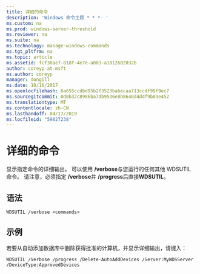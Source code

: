 ```yaml
---
title: 详细的命令
description: 'Windows 命令主题 * * *- '
ms.custom: na
ms.prod: windows-server-threshold
ms.reviewer: na
ms.suite: na
ms.technology: manage-windows-commands
ms.tgt_pltfrm: na
ms.topic: article
ms.assetid: fcf30ae7-818f-4e7e-a083-a1812682032b
author: coreyp-at-msft
ms.author: coreyp
manager: dongill
ms.date: 10/16/2017
ms.openlocfilehash: 6a655ccdbd95b2f3523babecaa713ccdf99f9ec7
ms.sourcegitcommit: 0d0b32c8986ba7db9536e0b8648d4ddf9b03e452
ms.translationtype: MT
ms.contentlocale: zh-CN
ms.lasthandoff: 04/17/2019
ms.locfileid: "59827238"
---
```

# <a name="the-verbose-command"></a>详细的命令



显示指定命令的详细输出。 可以使用 **/verbose**与您运行的任何其他 WDSUTIL 命令。 请注意，必须指定 **/verbose**并 **/progress**后直接**WDSUTIL**。

## <a name="syntax"></a>语法

```
WDSUTIL /verbose <commands>
```

## <a name="examples"></a>示例

若要从自动添加数据库中删除获得批准的计算机，并显示详细输出，请键入：
```
WDSUTIL /Verbose /progress /Delete-AutoAddDevices /Server:MyWDSServer /DeviceType:ApprovedDevices
```